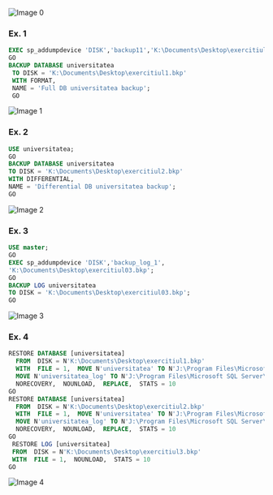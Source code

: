 
![Image 0](https://github.com/AppleAirPods/SQL/blob/master/LAB11/screenshots/11.png)
### Ex. 1
```SQL
EXEC sp_addumpdevice 'DISK','backup11','K:\Documents\Desktop\exercitiul1.bkp';
GO
BACKUP DATABASE universitatea
 TO DISK = 'K:\Documents\Desktop\exercitiul1.bkp'
 WITH FORMAT,
 NAME = 'Full DB universitatea backup';
 GO
```
![Image 1](https://github.com/AppleAirPods/SQL/blob/master/LAB11/screenshots/001.JPG)
### Ex. 2
```SQL
USE universitatea;
GO
BACKUP DATABASE universitatea
TO DISK = 'K:\Documents\Desktop\exercitiul2.bkp'
WITH DIFFERENTIAL,
NAME = 'Differential DB universitatea backup';
GO
```
![Image 2](https://github.com/AppleAirPods/SQL/blob/master/LAB11/screenshots/002.JPG)
### Ex. 3
```SQL
USE master;
GO
EXEC sp_addumpdevice 'DISK','backup_log_1',
'K:\Documents\Desktop\exercitiul03.bkp';
GO
BACKUP LOG universitatea
TO DISK = 'K:\Documents\Desktop\exercitiul03.bkp';
GO
```
![Image 3](https://github.com/AppleAirPods/SQL/blob/master/LAB11/screenshots/003.JPG)
### Ex. 4
```SQL
RESTORE DATABASE [universitatea] 
  FROM  DISK = N'K:\Documents\Desktop\exercitiul1.bkp' 
  WITH  FILE = 1,  MOVE N'universitatea' TO N'J:\Program Files\Microsoft SQL Server\MSSQL12.MSSQLSERVER\MSSQL\DATA\calculatoare_lab10.mdf',  
  MOVE N'universitatea_log' TO N'J:\Program Files\Microsoft SQL Server\MSSQL12.MSSQLSERVER\MSSQL\DATA\calculatoare_lab10_log.ldf',  
  NORECOVERY,  NOUNLOAD,  REPLACE,  STATS = 10
GO
RESTORE DATABASE [universitatea] 
  FROM  DISK = N'K:\Documents\Desktop\exercitiul2.bkp' 
  WITH  FILE = 1,  MOVE N'universitatea' TO N'J:\Program Files\Microsoft SQL Server\MSSQL12.MSSQLSERVER\MSSQL\DATA\calculatoare_lab10.mdf',  
  MOVE N'universitatea_log' TO N'J:\Program Files\Microsoft SQL Server\MSSQL12.MSSQLSERVER\MSSQL\DATA\calculatoare_lab10_log.ldf',  
  NORECOVERY,  NOUNLOAD,  REPLACE,  STATS = 10
GO
 RESTORE LOG [universitatea]  
 FROM  DISK = N'K:\Documents\Desktop\exercitiul3.bkp' 
 WITH  FILE = 1,  NOUNLOAD,  STATS = 10
GO
```
![Image 4](https://github.com/AppleAirPods/SQL/blob/master/LAB11/screenshots/004.JPG)
